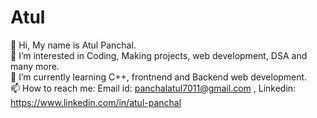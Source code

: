 # Atul
👋 Hi, My name is Atul Panchal. \
👀 I’m interested in Coding, Making projects,  web development, DSA and many more. \
🌱 I’m currently learning C++, frontnend and Backend web development. \
📫 How to reach me: Email id: panchalatul7011@gmail.com , Linkedin: https://www.linkedin.com/in/atul-panchal
